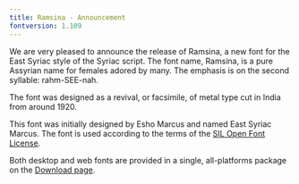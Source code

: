 ```yaml
---
title: Ramsina - Announcement
fontversion: 1.109
---
```


We are very pleased to announce the release of Ramsina, a new font for the East Syriac style of the Syriac script. The font name, Ramsina, is a pure Assyrian name for females adored by many. The emphasis is on the second syllable: rahm-SEE-nah.

The font was designed as a revival, or facsimile, of metal type cut in India from around 1920.

This font was initially designed by Esho Marcus and named East Syriac Marcus. The font is used according to the terms of the [SIL Open Font License](https://openfontlicense.org/).

Both desktop and web fonts are provided in a single, all-platforms package on the [Download page](https://github.com/silnrsi/font-ramsina/releases).


